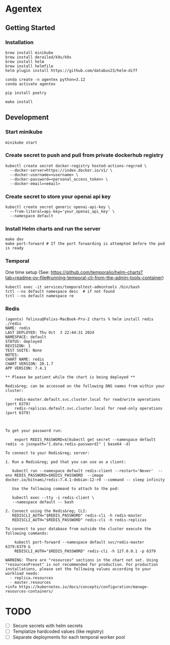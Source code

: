 # Agentex

## Getting Started

### Installation

```commandline
brew install minikube
brew install derailed/k9s/k9s
brew install helm
brew install helmfile
helm plugin install https://github.com/databus23/helm-diff

conda create -n agentex python=3.12
conda activate agentex

pip install poetry

make install
```

## Development

### Start minikube
```commandline
minikube start
```

### Create secret to push and pull from private dockerhub registry
```commandline
kubectl create secret docker-registry hosted-actions-regcred \
  --docker-server=https://index.docker.io/v1/ \
  --docker-username=<username> \
  --docker-password=<personal_access_token> \
  --docker-email=<email>
```

### Create secret to store your openai api key
```commandline
kubectl create secret generic openai-api-key \
  --from-literal=api-key='your_openai_api_key' \
  --namespace default
```

### Install Helm charts and run the server
```commandline
make dev
make port-forward # If the port forwarding is attempted before the pod is ready
```

### Temporal

One time setup (See: https://github.com/temporalio/helm-charts?tab=readme-ov-file#running-temporal-cli-from-the-admin-tools-container)
```commandline
kubectl exec -it services/temporaltest-admintools /bin/bash
tctl --ns default namespace desc  # if not found
tctl --ns default namespace re
```


### Redis

```commandline
(agentx) felixsu@Felixs-MacBook-Pro-2 charts % helm install redis ./redis 
NAME: redis
LAST DEPLOYED: Thu Oct  3 22:44:31 2024
NAMESPACE: default
STATUS: deployed
REVISION: 1
TEST SUITE: None
NOTES:
CHART NAME: redis
CHART VERSION: 20.1.7
APP VERSION: 7.4.1

** Please be patient while the chart is being deployed **

Redis&reg; can be accessed on the following DNS names from within your cluster:

    redis-master.default.svc.cluster.local for read/write operations (port 6379)
    redis-replicas.default.svc.cluster.local for read-only operations (port 6379)



To get your password run:

    export REDIS_PASSWORD=$(kubectl get secret --namespace default redis -o jsonpath="{.data.redis-password}" | base64 -d)

To connect to your Redis&reg; server:

1. Run a Redis&reg; pod that you can use as a client:

   kubectl run --namespace default redis-client --restart='Never'  --env REDIS_PASSWORD=$REDIS_PASSWORD  --image docker.io/bitnami/redis:7.4.1-debian-12-r0 --command -- sleep infinity

   Use the following command to attach to the pod:

   kubectl exec --tty -i redis-client \
   --namespace default -- bash

2. Connect using the Redis&reg; CLI:
   REDISCLI_AUTH="$REDIS_PASSWORD" redis-cli -h redis-master
   REDISCLI_AUTH="$REDIS_PASSWORD" redis-cli -h redis-replicas

To connect to your database from outside the cluster execute the following commands:

    kubectl port-forward --namespace default svc/redis-master 6379:6379 &
    REDISCLI_AUTH="$REDIS_PASSWORD" redis-cli -h 127.0.0.1 -p 6379

WARNING: There are "resources" sections in the chart not set. Using "resourcesPreset" is not recommended for production. For production installations, please set the following values according to your workload needs:
  - replica.resources
  - master.resources
+info https://kubernetes.io/docs/concepts/configuration/manage-resources-containers/

```

# TODO
- [ ] Secure secrets with helm secrets
- [ ] Templatize hardcoded values (like registry)
- [ ] Separate deployments for each temporal worker pool